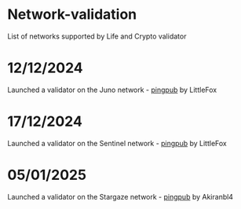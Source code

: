 # Network-validation
List of networks supported by Life and Crypto validator

# 12/12/2024

Launched a validator on the Juno network - [pingpub](https://www.mintscan.io/juno/tx/A2122CDAB06010481D7DC566A5AFF44D96DF8112818A32E32D10695FDDB580D3?height=22022788) by LittleFox

# 17/12/2024 

Launched a validator on the Sentinel network - [pingpub](https://ping.pub/sentinel/tx/6F5C551E25A534CB3998834D9C9DEB3AE8F2A50F044234647F366BE144A27BFF) by LittleFox

# 05/01/2025

Launched a validator on the Stargaze network - [pingpub](https://ping.pub/stargaze/tx/B25A20FDEAF5C7D3E14987A99A9A5D5611A3BC3009EE8F6F0F59A12864438F33) by Akiranbl4
